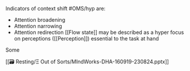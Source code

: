 Indicators of context shift #OMS/hyp  are:
* Attention broadening 
* Attention narrowing 
* Attention redirection 
[[Flow state]] may be described as a hyper focus on perceptions ([[Perception]]) essential to the task at hand

Some 

[[🗃️ Resting/Ξ Out of Sorts/MIndWorks-DHA-160919-230824.pptx]]